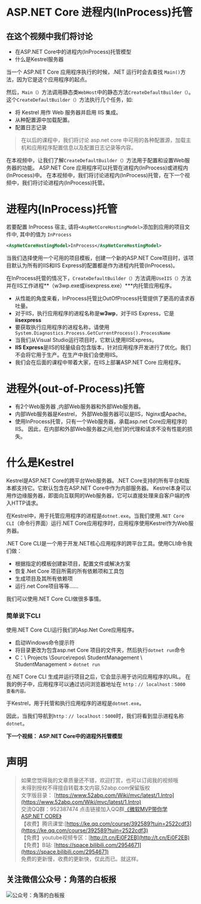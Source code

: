 # ASP.NET Core 进程内(InProcess)托管

## 在这个视频中我们将讨论  
- 在ASP.NET Core中的进程内(InProcess)托管模型
- 什么是Kestrel服务器

当一个 ASP.NET Core 应用程序执行的时候，.NET 运行时会去查找 ```Main()```方法，因为它是这个应用程序的起点。


然后，```Main（）```方法调用静态类```WebHost```中的静态方法```CreateDefaultBuilder（）```。  
这个```CreateDefaultBuilder（）```方法执行几个任务，如:

- 将 Kestrel 用作 Web 服务器并启用 IIS 集成。
- 从种配置源中加载配置。 
- 配置日志记录

> 在以后的课程中，我们将讨论 asp.net core 中可用的各种配置源，加载主机和应用程序配置信息以及配置日志记录等内容。
 
在本视频中，让我们了解``CreateDefaultBuilder（）``方法用于配置和设置Web服务器的功能。
ASP.NET Core 应用程序可以托管在进程内(InProcess)或进程内(InProcess)中。
在本视频中，我们将讨论进程内(InProcess)托管，在下一个视频中，我们将讨论进程内(InProcess)托管。

# 进程内(InProcess)托管

若要配置 InProcess 宿主, 请将```<AspNetCoreHostingModel>```添加到应用的项目文件中, 其中的值为 ``InProcess``
```xml
<AspNetCoreHostingModel>InProcess</AspNetCoreHostingModel>
```

当我们选择使用一个可用的项目模板，创建一个新的ASP.NET Core项目时，该项目默认为所有的IIS和IIS Express的配置都是作为进程内托管(InProcess)。

在InProcess托管的情况下，```CreateDefaultBuilder（）```方法调用```UseIIS（）```方法并在IIS工作进程**（w3wp.exe或iisexpress.exe）***内托管应用程序。  
- 从性能的角度来看，InProcess托管比OutOfProcess托管提供了更高的请求吞吐量。
-  对于IIS，执行应用程序的进程名称是**w3wp**，对于IIS Express，它是**iisexpress**
- 要获取执行应用程序的进程名称，请使用``` System.Diagnostics.Process.GetCurrentProcess().ProcessName```
- 当我们从Visual Studio运行项目时，它默认使用IISExpress。 
- **IIS Express**是IIS的轻量级自包含版本，针对应用程序开发进行了优化。我们不会将它用于生产。在生产中我们会使用IIS。
- 我们会在后面的课程中带着大家，在IIS上部署ASP.NET Core 应用程序。

# 进程外(out-of-Process)托管
- 有2个Web服务器 ,内部Web服务器和外部Web服务器。 
- 内部Web服务器是Kestrel， 外部Web服务器可以是IIS，Nginx或Apache。
- 使用InProcess托管，只有一个Web服务器，承载asp.net Core应用程序的IIS。
因此，在内部和外部Web服务器之间,他们的代理和请求不没有性能的损失。

# 什么是Kestrel
  
Kestrel是ASP.NET Core的跨平台Web服务器。.NET Core支持的所有平台和版本都支持它。它默认包含在ASP.NET Core中作为内部服务器。
Kestrel本身可以用作边缘服务器，即面向互联网的Web服务器，它可以直接处理来自客户端的传入HTTP请求。

在Kestrel中，用于托管应用程序的进程是```dotnet.exe```。当我们使用```.NET Core CLI```（命令行界面）运行.NET Core应用程序时，应用程序使用Kestrel作为Web服务器。

 .NET Core CLI是一个用于开发.NET核心应用程序的跨平台工具。使用CLI命令我们做：
- 根据指定的模板创建新项目，配置文件或解决方案 
 - 恢复.Net Core 项目所需的所有依赖项和工具包
 - 生成项目及其所有依赖项 
- 运行.net Core项目等等......

我们可以使用.NET Core CLI做很多事情。
### 简单说下CLI
使用.NET Core CLI运行我们的Asp.Net Core应用程序。 
- 启动Windows命令提示符
- 将目录更改为包含asp.net Core 项目的文件夹，然后执行```dotnet run```命令
- C：\ Projects \Source\repos\ StudentManagement \ StudentManagement > ``dotnet run``

在.NET Core CLI 生成并运行项目之后，它会显示用于访问应用程序的URL。
在我的例子中，应用程序可以通过访问浏览器地址在 
```http：// localhost：5000  查看内容。```

于Kestrel，用于托管和执行应用程序的进程是``dotnet.exe``。

因此，当我们导航到```http：// localhost：5000```时，我们将看到显示进程名称```dotnet```。

**下一个视频： ASP.NET Core中的进程外托管模型**



# 声明

 
> 如果您觉得我的文章质量还不错，欢迎打赏，也可以订阅我的视频哦 </br>
> 未得到授权不得擅自转载本文内容,52abp.com保留版权</br>
> 文字版目录： [https://www.52abp.com/Wiki/mvc/latest/1.Intro](https://www.52abp.com/Wiki/mvc/latest/1.Intro) </br>
> 交流QQ群：952387474 点击链接加入QQ群[《微软MVP带你学ASP.NET CORE》](https://jq.qq.com/?_wv=1027&k=5nq4PFQ)</br>
> 【收费】腾讯课堂:[https://ke.qq.com/course/392589?tuin=2522cdf3](https://ke.qq.com/course/392589?tuin=2522cdf3) </br>
> 【免费】youtube视频专区：[http://t.cn/Ei0F2EB](http://t.cn/Ei0F2EB) </br>
>【免费】B站: [https://space.bilibili.com/2954671](https://space.bilibili.com/2954671) </br>
>免费的更新慢，收费的更新快，仅此而已。就这样。 </br>

## 关注微信公众号：角落的白板报
![公众号：角落的白板报](https://upload-images.jianshu.io/upload_images/1979022-f19c505c18160c16.png)


